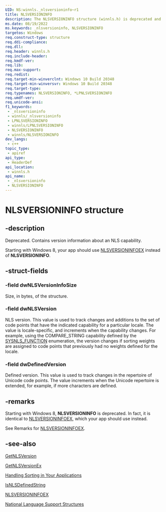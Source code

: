 ```yaml
---
UID: NS:winnls._nlsversioninfo~r1
title: NLSVERSIONINFO
description: The NLSVERSIONINFO structure (winnls.h) is deprecated and should not be used.
ms.date: 08/19/2022
ms.keywords: _nlsversioninfo, NLSVERSIONINFO
targetos: Windows
req.construct-type: structure
req.ddi-compliance: 
req.dll: 
req.header: winnls.h
req.include-header: 
req.kmdf-ver: 
req.lib: 
req.max-support: 
req.redist: 
req.target-min-winverclnt: Windows 10 Build 20348
req.target-min-winversvr: Windows 10 Build 20348
req.target-type: 
req.typenames: NLSVERSIONINFO, *LPNLSVERSIONINFO
req.umdf-ver: 
req.unicode-ansi: 
f1_keywords:
 - _nlsversioninfo
 - winnls/_nlsversioninfo
 - LPNLSVERSIONINFO
 - winnls/LPNLSVERSIONINFO
 - NLSVERSIONINFO
 - winnls/NLSVERSIONINFO
dev_langs:
 - c++
topic_type:
 - apiref
api_type:
 - HeaderDef
api_location:
 - winnls.h
api_name:
 - _nlsversioninfo
 - NLSVERSIONINFO
---
```


# NLSVERSIONINFO structure


## -description

Deprecated. Contains version information about an NLS capability.



Starting with Windows 8, your app should use <a href="/windows/desktop/api/winnls/ns-winnls-nlsversioninfoex">NLSVERSIONINFOEX</a> instead of <b>NLSVERSIONINFO</b>.

## -struct-fields

### -field dwNLSVersionInfoSize

Size, in bytes, of the structure.

### -field dwNLSVersion

NLS version. This value is used to track changes and additions to the set of code points that have the indicated capability for a particular locale. The value is locale-specific, and increments when the capability changes. For example, using the COMPARE_STRING capability defined by the <a href="/windows/desktop/api/winnls/ne-winnls-sysnls_function">SYSNLS_FUNCTION</a> enumeration, the version changes if sorting weights are assigned to code points that previously had no weights defined for the locale.

### -field dwDefinedVersion

Defined version. This value is used to track changes in the repertoire of Unicode code points. The value increments when the Unicode repertoire is extended, for example, if more characters are defined.

## -remarks

Starting with Windows 8, <b>NLSVERSIONINFO</b> is deprecated. In fact, it is identical to <a href="/windows/desktop/api/winnls/ns-winnls-nlsversioninfoex">NLSVERSIONINFOEX</a>, which your app should use instead.

See Remarks for <a href="/windows/desktop/api/winnls/ns-winnls-nlsversioninfoex">NLSVERSIONINFOEX</a>.

## -see-also

<a href="/windows/desktop/api/winnls/nf-winnls-getnlsversion">GetNLSVersion</a>

<a href="/windows/desktop/api/winnls/nf-winnls-getnlsversionex">GetNLSVersionEx</a>

<a href="/windows/desktop/Intl/handling-sorting-in-your-applications">Handling Sorting in Your Applications</a>

<a href="/windows/desktop/api/winnls/nf-winnls-isnlsdefinedstring">IsNLSDefinedString</a>

<a href="/windows/desktop/api/winnls/ns-winnls-nlsversioninfoex">NLSVERSIONINFOEX</a>

<a href="/windows/desktop/Intl/national-language-support-structures">National Language Support Structures</a>
